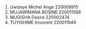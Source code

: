 1. Uwizeye Michel Ange 220009915
2. MUJAWIMANA ROSINE 220011568
3. MUGISHA Desire 220002474
4. TUYISHIME Innocent 220011949
